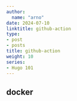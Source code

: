 ```yaml
---
author:
  name: "arno"
date: 2024-07-10
linktitle: github-action
type:
- post
- posts
title: github-action
weight: 10
series:
- Hugo 101
---
```



## docker 

